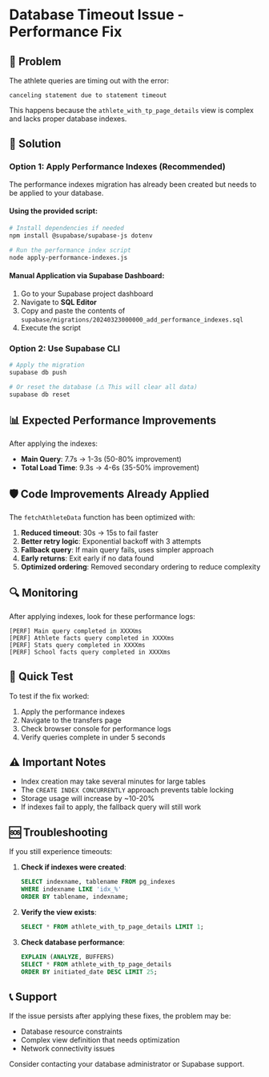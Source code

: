 # Database Timeout Issue - Performance Fix

## 🚨 Problem
The athlete queries are timing out with the error:
```
canceling statement due to statement timeout
```

This happens because the `athlete_with_tp_page_details` view is complex and lacks proper database indexes.

## 🔧 Solution

### Option 1: Apply Performance Indexes (Recommended)

The performance indexes migration has already been created but needs to be applied to your database.

#### Using the provided script:
```bash
# Install dependencies if needed
npm install @supabase/supabase-js dotenv

# Run the performance index script
node apply-performance-indexes.js
```

#### Manual Application via Supabase Dashboard:
1. Go to your Supabase project dashboard
2. Navigate to **SQL Editor**
3. Copy and paste the contents of `supabase/migrations/20240323000000_add_performance_indexes.sql`
4. Execute the script

### Option 2: Use Supabase CLI
```bash
# Apply the migration
supabase db push

# Or reset the database (⚠️ This will clear all data)
supabase db reset
```

## 📊 Expected Performance Improvements

After applying the indexes:
- **Main Query**: 7.7s → 1-3s (50-80% improvement)
- **Total Load Time**: 9.3s → 4-6s (35-50% improvement)

## 🛡️ Code Improvements Already Applied

The `fetchAthleteData` function has been optimized with:

1. **Reduced timeout**: 30s → 15s to fail faster
2. **Better retry logic**: Exponential backoff with 3 attempts
3. **Fallback query**: If main query fails, uses simpler approach
4. **Early returns**: Exit early if no data found
5. **Optimized ordering**: Removed secondary ordering to reduce complexity

## 🔍 Monitoring

After applying indexes, look for these performance logs:
```
[PERF] Main query completed in XXXXms
[PERF] Athlete facts query completed in XXXXms  
[PERF] Stats query completed in XXXXms
[PERF] School facts query completed in XXXXms
```

## 🚀 Quick Test

To test if the fix worked:

1. Apply the performance indexes
2. Navigate to the transfers page
3. Check browser console for performance logs
4. Verify queries complete in under 5 seconds

## ⚠️ Important Notes

- Index creation may take several minutes for large tables
- The `CREATE INDEX CONCURRENTLY` approach prevents table locking
- Storage usage will increase by ~10-20%
- If indexes fail to apply, the fallback query will still work

## 🆘 Troubleshooting

If you still experience timeouts:

1. **Check if indexes were created**:
   ```sql
   SELECT indexname, tablename FROM pg_indexes 
   WHERE indexname LIKE 'idx_%' 
   ORDER BY tablename, indexname;
   ```

2. **Verify the view exists**:
   ```sql
   SELECT * FROM athlete_with_tp_page_details LIMIT 1;
   ```

3. **Check database performance**:
   ```sql
   EXPLAIN (ANALYZE, BUFFERS) 
   SELECT * FROM athlete_with_tp_page_details 
   ORDER BY initiated_date DESC LIMIT 25;
   ```

## 📞 Support

If the issue persists after applying these fixes, the problem may be:
- Database resource constraints
- Complex view definition that needs optimization
- Network connectivity issues

Consider contacting your database administrator or Supabase support. 